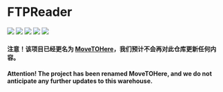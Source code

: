 # FTPReader
![](https://img.shields.io/badge/Build-None-red.svg?style=flat-square)
![](https://img.shields.io/badge/Under_development-Yes-red.svg?style=flat-square)
![](https://img.shields.io/badge/Version-v1.8_pre_release-yellow.svg?style=flat-square)
![](https://img.shields.io/badge/License-GNU_LGPL-green.svg?style=flat-square)
![](https://img.shields.io/badge/Machine_translate-Yes-green.svg?style=flat-square)  
#### 注意！该项目已经更名为 [MoveTOHere](https://github.com/XFTY/MoveToHere)，我们预计不会再对此仓库更新任何内容。
#### Attention! The project has been renamed MoveTOHere, and we do not anticipate any further updates to this warehouse.
